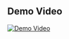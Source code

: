 
## Demo Video

[![Demo Video](https://img.youtube.com/vi/f61P273m7i0/0.jpg)](https://www.youtube.com/watch?v=f61P273m7i0)
